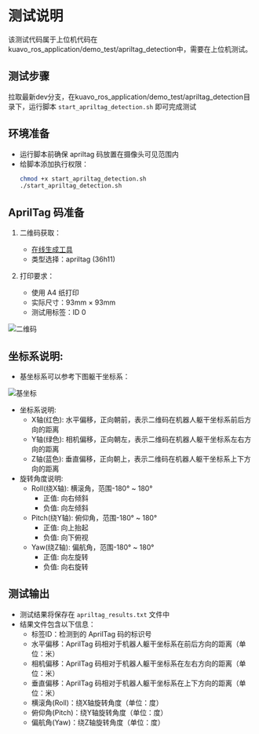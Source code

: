 # 测试说明
该测试代码属于上位机代码在kuavo_ros_application/demo_test/apriltag_detection中，需要在上位机测试。
## 测试步骤
拉取最新dev分支，在kuavo_ros_application/demo_test/apriltag_detection目录下，运行脚本 `start_apriltag_detection.sh` 即可完成测试

## 环境准备

- 运行脚本前确保 apriltag 码放置在摄像头可见范围内
- 给脚本添加执行权限：
  ```bash
  chmod +x start_apriltag_detection.sh
  ./start_apriltag_detection.sh
     ```

## AprilTag 码准备
1. 二维码获取：
   - [在线生成工具](https://chev.me/arucogen/)
   - 类型选择：apriltag (36h11)

2. 打印要求：
   - 使用 A4 纸打印
   - 实际尺寸：93mm × 93mm
   - 测试用标签：ID 0
   
![二维码](images/二维码.png)
##  坐标系说明:
- 基坐标系可以参考下图躯干坐标系：

![基坐标](images/基坐标.png)
- 坐标系说明:
  - X轴(红色): 水平偏移，正向朝前，表示二维码在机器人躯干坐标系前后方向的距离
  - Y轴(绿色): 相机偏移，正向朝左，表示二维码在机器人躯干坐标系左右方向的距离  
  - Z轴(蓝色): 垂直偏移，正向朝上，表示二维码在机器人躯干坐标系上下方向的距离
- 旋转角度说明:
  - Roll(绕X轴): 横滚角，范围-180° ~ 180°
    - 正值: 向右倾斜
    - 负值: 向左倾斜
  - Pitch(绕Y轴): 俯仰角，范围-180° ~ 180°
    - 正值: 向上抬起
    - 负值: 向下俯视
  - Yaw(绕Z轴): 偏航角，范围-180° ~ 180°
    - 正值: 向左旋转
    - 负值: 向右旋转



## 测试输出
- 测试结果将保存在 `apriltag_results.txt` 文件中
- 结果文件包含以下信息：
  - 标签ID：检测到的 AprilTag 码的标识号
  - 水平偏移：AprilTag 码相对于机器人躯干坐标系在前后方向的距离（单位：米）
  - 相机偏移：AprilTag 码相对于机器人躯干坐标系在左右方向的距离（单位：米）
  - 垂直偏移：AprilTag 码相对于机器人躯干坐标系在上下方向的距离（单位：米）
  - 横滚角(Roll)：绕X轴旋转角度（单位：度）
  - 俯仰角(Pitch)：绕Y轴旋转角度（单位：度）
  - 偏航角(Yaw)：绕Z轴旋转角度（单位：度）




